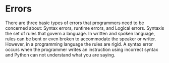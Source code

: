 # Errors
There are three basic types of errors that programmers need to be concerned about: Syntax errors, runtime errors, and Logical errors. Syntaxis the set of rules that govern a language. In written and spoken language, rules can be bent or even broken to accommodate the speaker or writer. However, in a programming language the rules are rigid. A syntax error occurs when the programmer writes an instruction using incorrect syntax and Python can not understand what you are saying. 
